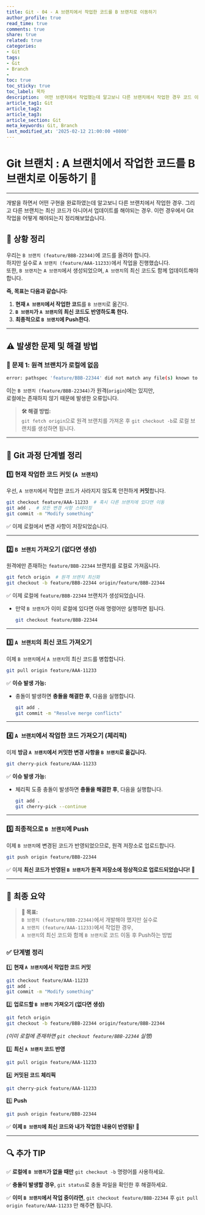 ```yaml
---
title: Git - 04 - A 브랜치에서 작업한 코드를 B 브랜치로 이동하기
author_profile: true
read_time: true
comments: true
share: true
related: true
categories:
- Git
tags:
- Git
- Branch
- 
toc: true
toc_sticky: true
toc_label: 목차
description:  어떤 브랜치에서 작업했는데 알고보니 다른 브랜치에서 작업한 경우 코드 이동하는 방법
article_tag1: Git
article_tag2: 
article_tag3: 
article_section: Git
meta_keywords: Git, Branch
last_modified_at: '2025-02-12 21:00:00 +0800'
---
```



# **Git 브랜치 : A 브랜치에서 작업한 코드를 B 브랜치로 이동하기** 🚀

---

개발을 하면서 어떤 구현을 완료하였는데 알고보니 다른 브랜치에서 작업한 경우.
그리고 다른 브랜치는 최신 코드가 아니어서 업데이트를 해야되는 경우.
이런 경우에서 Git 작업을 어떻게 해야되는지 정리해보았습니다.

## **📌 상황 정리**
우리는 `B 브랜치 (feature/BBB-22344)`에 코드를 올려야 합니다.  
하지만 실수로 `A 브랜치 (feature/AAA-11233)`에서 작업을 진행했습니다.  
또한, `B 브랜치`는 `A 브랜치`에서 생성되었으며, `A 브랜치`의 최신 코드도 함께 업데이트해야 합니다.

**즉, 목표는 다음과 같습니다:**
1. **현재 `A 브랜치`에서 작업한 코드**를 `B 브랜치`로 옮긴다.
2. **`B 브랜치`가 `A 브랜치`의 최신 코드도 반영하도록 한다.**
3. **최종적으로 `B 브랜치`에 Push한다.**

---

## **⚠️ 발생한 문제 및 해결 방법**
### **🔴 문제 1: 원격 브랜치가 로컬에 없음**
```bash
error: pathspec 'feature/BBB-22344' did not match any file(s) known to git
```
이는 `B 브랜치 (feature/BBB-22344)`가 원격(`origin`)에는 있지만,  
로컬에는 존재하지 않기 때문에 발생한 오류입니다.

> **🛠 해결 방법:**  
> `git fetch origin`으로 원격 브랜치를 가져온 후 `git checkout -b`로 로컬 브랜치를 생성하면 됩니다.

---

## **🚀 Git 과정 단계별 정리**

### **1️⃣ 현재 작업한 코드 커밋 (`A 브랜치`)**
우선, `A 브랜치`에서 작업한 코드가 사라지지 않도록 안전하게 **커밋**합니다.

```bash
git checkout feature/AAA-11233  # 혹시 다른 브랜치에 있다면 이동
git add .  # 모든 변경 사항 스테이징
git commit -m "Modify something"
```
✅ 이제 로컬에서 변경 사항이 저장되었습니다.

---

### **2️⃣ `B 브랜치` 가져오기 (없다면 생성)**  
원격에만 존재하는 `feature/BBB-22344` 브랜치를 로컬로 가져옵니다.

```bash
git fetch origin  # 원격 브랜치 최신화
git checkout -b feature/BBB-22344 origin/feature/BBB-22344
```
✅ 이제 로컬에 `feature/BBB-22344` 브랜치가 생성되었습니다.

- 만약 `B 브랜치`가 이미 로컬에 있다면 아래 명령어만 실행하면 됩니다.
  ```bash
  git checkout feature/BBB-22344
  ```

---

### **3️⃣ `A 브랜치`의 최신 코드 가져오기**  
이제 `B 브랜치`에서 `A 브랜치`의 최신 코드를 병합합니다.

```bash
git pull origin feature/AAA-11233
```
✅ **이슈 발생 가능:**  
- 충돌이 발생하면 **충돌을 해결한 후**, 다음을 실행합니다.
  ```bash
  git add .
  git commit -m "Resolve merge conflicts"
  ```

---

### **4️⃣ `A 브랜치`에서 작업한 코드 가져오기 (체리픽)**  
이제 **방금 `A 브랜치`에서 커밋한 변경 사항을 `B 브랜치`로 옮깁니다.**

```bash
git cherry-pick feature/AAA-11233
```
✅ **이슈 발생 가능:**  
- 체리픽 도중 충돌이 발생하면 **충돌을 해결한 후**, 다음을 실행합니다.
  ```bash
  git add .
  git cherry-pick --continue
  ```

---

### **5️⃣ 최종적으로 `B 브랜치`에 Push**
이제 `B 브랜치`에 변경된 코드가 반영되었으므로, 원격 저장소로 업로드합니다.

```bash
git push origin feature/BBB-22344
```

✅ 이제 **최신 코드가 반영된 `B 브랜치`가 원격 저장소에 정상적으로 업로드되었습니다!** 🚀

---

## **📌 최종 요약**
> **🎯 목표:**  
> `B 브랜치 (feature/BBB-22344)`에서 개발해야 했지만 실수로  
> `A 브랜치 (feature/AAA-11233)`에서 작업한 경우,  
> `A 브랜치`의 최신 코드와 함께 `B 브랜치`로 코드 이동 후 Push하는 방법

### **✅ 단계별 정리**
1️⃣ **현재 `A 브랜치`에서 작업한 코드 커밋**
```bash
git checkout feature/AAA-11233
git add .
git commit -m "Modify something"
```

2️⃣ **업로드할 `B 브랜치` 가져오기 (없다면 생성)**
```bash
git fetch origin
git checkout -b feature/BBB-22344 origin/feature/BBB-22344
```
_(이미 로컬에 존재하면 `git checkout feature/BBB-22344` 실행)_

3️⃣ **최신 `A 브랜치` 코드 반영**
```bash
git pull origin feature/AAA-11233
```

4️⃣ **커밋된 코드 체리픽**
```bash
git cherry-pick feature/AAA-11233
```

5️⃣ **Push**
```bash
git push origin feature/BBB-22344
```

✅ **이제 `B 브랜치`에 최신 코드와 내가 작업한 내용이 반영됨!** 🎉

---

## **🔍 추가 TIP**

✅ **로컬에 `B 브랜치`가 없을 때만** `git checkout -b` 명령어를 사용하세요.  

✅ **충돌이 발생할 경우**, `git status`로 충돌 파일을 확인한 후 해결하세요.  

✅ **이미 `B 브랜치`에서 작업 중이라면**, `git checkout feature/BBB-22344` 후 `git pull origin feature/AAA-11233` 만 해주면 됩니다.  
